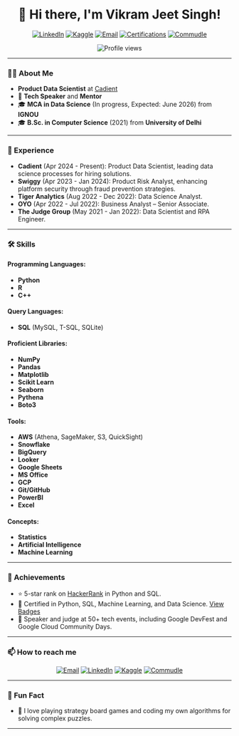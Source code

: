 <h1 align="center">👋 Hi there, I'm Vikram Jeet Singh!</h1>

<p align="center">
  <a href="https://www.linkedin.com/in/vikramjeetsinghs"><img src="https://img.shields.io/badge/LinkedIn-Connect-blue?style=flat-square&logo=linkedin" alt="LinkedIn"></a>
  <a href="https://www.kaggle.com/vikramjeetsinghs"><img src="https://img.shields.io/badge/Kaggle-Profile-blue?style=flat-square&logo=kaggle" alt="Kaggle"></a>
  <a href="mailto:vjssnotra@gmail.com"><img src="https://img.shields.io/badge/Email-Reach_out-red?style=flat-square&logo=gmail" alt="Email"></a>
  <a href="https://www.credly.com/users/vikram-jeet-singh.7d6aa983/badges"><img src="https://img.shields.io/badge/Certifications-View-orange?style=flat-square&logo=credly" alt="Certifications"></a>
  <a href="https://www.commudle.com/users/vjeetsingh"><img src="https://img.shields.io/badge/Commudle-Profile-blueviolet?style=flat-square" alt="Commudle"></a>
</p>

<p align="center">
  <img src="https://komarev.com/ghpvc/?username=vikramjeetsingh&style=flat-square&color=brightgreen" alt="Profile views">
</p>

---

### 👨‍💻 About Me

- **Product Data Scientist** at [Cadient](https://cadienttalent.com)
- 🌟 **Tech Speaker** and **Mentor**
- 🎓 **MCA in Data Science** (In progress, Expected: June 2026) from **IGNOU**
- 🎓 **B.Sc. in Computer Science** (2021) from **University of Delhi**

---

### 💼 Experience

- **Cadient** (Apr 2024 - Present): Product Data Scientist, leading data science processes for hiring solutions.
- **Swiggy** (Apr 2023 - Jan 2024): Product Risk Analyst, enhancing platform security through fraud prevention strategies.
- **Tiger Analytics** (Aug 2022 - Dec 2022): Data Science Analyst.
- **OYO** (Apr 2022 - Jul 2022): Business Analyst – Senior Associate.
- **The Judge Group** (May 2021 - Jan 2022): Data Scientist and RPA Engineer.

---

### 🛠️ Skills

#### Programming Languages:
- **Python**
- **R**
- **C++**

#### Query Languages:
- **SQL** (MySQL, T-SQL, SQLite)

#### Proficient Libraries:
- **NumPy**
- **Pandas**
- **Matplotlib**
- **Scikit Learn**
- **Seaborn**
- **Pythena**
- **Boto3**

#### Tools:
- **AWS** (Athena, SageMaker, S3, QuickSight)
- **Snowflake**
- **BigQuery**
- **Looker**
- **Google Sheets**
- **MS Office**
- **GCP**
- **Git/GitHub**
- **PowerBI**
- **Excel**

#### Concepts:
- **Statistics**
- **Artificial Intelligence**
- **Machine Learning**

---

### 🌟 Achievements

- ⭐ 5-star rank on [HackerRank](https://www.hackerrank.com/vjssnotra) in Python and SQL.
- 🏅 Certified in Python, SQL, Machine Learning, and Data Science. [View Badges](https://www.credly.com/users/vikram-jeet-singh.7d6aa983/badges)
- 🎤 Speaker and judge at 50+ tech events, including Google DevFest and Google Cloud Community Days.

---

### 📫 How to reach me

<p align="center">
  <a href="mailto:vjssnotra@gmail.com"><img src="https://img.shields.io/badge/Email-vjssnotra@gmail.com-red?style=flat-square&logo=gmail" alt="Email"></a>
  <a href="https://www.linkedin.com/in/vikramjeetsinghs"><img src="https://img.shields.io/badge/LinkedIn-Vikram_Jeet_Singh-blue?style=flat-square&logo=linkedin" alt="LinkedIn"></a>
  <a href="https://www.kaggle.com/vikramjeetsinghs"><img src="https://img.shields.io/badge/Kaggle-Vikram_Jeet_Singh-blue?style=flat-square&logo=kaggle" alt="Kaggle"></a>
  <a href="https://www.commudle.com/users/vjeetsingh"><img src="https://img.shields.io/badge/Commudle-Vikram_Jeet_Singh-blueviolet?style=flat-square" alt="Commudle"></a>
</p>

---

### 🎨 Fun Fact

- 🎲 I love playing strategy board games and coding my own algorithms for solving complex puzzles.

---
